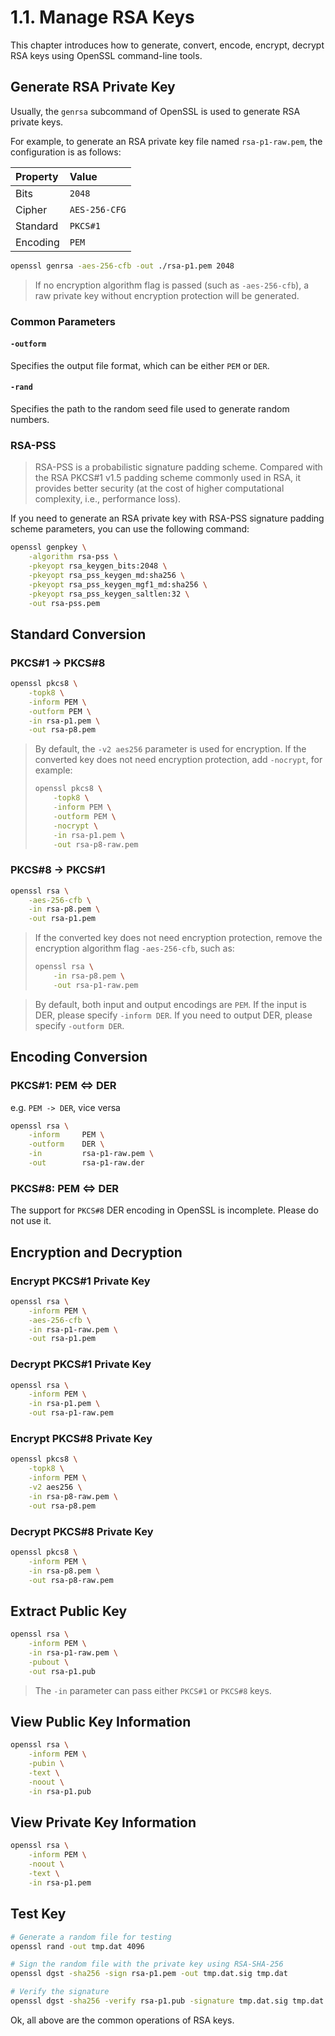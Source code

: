 # 1.1. Manage RSA Keys

This chapter introduces how to generate, convert, encode, encrypt, decrypt RSA keys using OpenSSL command-line tools.

## Generate RSA Private Key

Usually, the `genrsa` subcommand of OpenSSL is used to generate RSA private keys.

For example, to generate an RSA private key file named `rsa-p1-raw.pem`, the configuration is as follows:

Property   | Value
:----------|:----------------
Bits       | `2048`
Cipher     | `AES-256-CFG`
Standard   | `PKCS#1`
Encoding   | `PEM`

```sh
openssl genrsa -aes-256-cfb -out ./rsa-p1.pem 2048
```

> If no encryption algorithm flag is passed (such as `-aes-256-cfb`), a raw private key without encryption protection will be generated.

### Common Parameters

#### `-outform`

Specifies the output file format, which can be either `PEM` or `DER`.

#### `-rand`

Specifies the path to the random seed file used to generate random numbers.

### RSA-PSS

> RSA-PSS is a probabilistic signature padding scheme.
> Compared with the RSA PKCS#1 v1.5 padding scheme commonly used in RSA, it provides better security
> (at the cost of higher computational complexity, i.e., performance loss).

If you need to generate an RSA private key with RSA-PSS signature padding scheme parameters, you can use the following command:

```sh
openssl genpkey \
    -algorithm rsa-pss \
    -pkeyopt rsa_keygen_bits:2048 \
    -pkeyopt rsa_pss_keygen_md:sha256 \
    -pkeyopt rsa_pss_keygen_mgf1_md:sha256 \
    -pkeyopt rsa_pss_keygen_saltlen:32 \
    -out rsa-pss.pem
```

## Standard Conversion

### PKCS#1 -> PKCS#8

```sh
openssl pkcs8 \
    -topk8 \
    -inform PEM \
    -outform PEM \
    -in rsa-p1.pem \
    -out rsa-p8.pem
```

> By default, the `-v2 aes256` parameter is used for encryption. 
> If the converted key does not need encryption protection, add `-nocrypt`, for example:
>
> ```sh
> openssl pkcs8 \
>     -topk8 \
>     -inform PEM \
>     -outform PEM \
>     -nocrypt \
>     -in rsa-p1.pem \
>     -out rsa-p8-raw.pem
> ```

### PKCS#8 -> PKCS#1

```sh
openssl rsa \
    -aes-256-cfb \
    -in rsa-p8.pem \
    -out rsa-p1.pem
```

> If the converted key does not need encryption protection, remove the encryption algorithm flag `-aes-256-cfb`, such as:
>
> ```sh
> openssl rsa \
>     -in rsa-p8.pem \
>     -out rsa-p1-raw.pem
> ```

> By default, both input and output encodings are `PEM`.
> If the input is DER, please specify `-inform DER`. If you need to output DER, please specify `-outform DER`.

## Encoding Conversion

### PKCS#1: PEM <=> DER

e.g. `PEM -> DER`, vice versa

```sh
openssl rsa \
    -inform     PEM \
    -outform    DER \
    -in         rsa-p1-raw.pem \
    -out        rsa-p1-raw.der
```

### PKCS#8: PEM <=> DER

The support for `PKCS#8` DER encoding in OpenSSL is incomplete. Please do not use it.

## Encryption and Decryption

### Encrypt PKCS#1 Private Key

```sh
openssl rsa \
    -inform PEM \
    -aes-256-cfb \
    -in rsa-p1-raw.pem \
    -out rsa-p1.pem
```

### Decrypt PKCS#1 Private Key

```sh
openssl rsa \
    -inform PEM \
    -in rsa-p1.pem \
    -out rsa-p1-raw.pem
```

### Encrypt PKCS#8 Private Key

```sh
openssl pkcs8 \
    -topk8 \
    -inform PEM \
    -v2 aes256 \
    -in rsa-p8-raw.pem \
    -out rsa-p8.pem
```

### Decrypt PKCS#8 Private Key

```sh
openssl pkcs8 \
    -inform PEM \
    -in rsa-p8.pem \
    -out rsa-p8-raw.pem
```

## Extract Public Key

```sh
openssl rsa \
    -inform PEM \
    -in rsa-p1-raw.pem \
    -pubout \
    -out rsa-p1.pub
```

> The `-in` parameter can pass either `PKCS#1` or `PKCS#8` keys.

## View Public Key Information

```sh
openssl rsa \
    -inform PEM \
    -pubin \
    -text \
    -noout \
    -in rsa-p1.pub
```

## View Private Key Information

```sh
openssl rsa \
    -inform PEM \
    -noout \
    -text \
    -in rsa-p1.pem
```

## Test Key

```sh
# Generate a random file for testing
openssl rand -out tmp.dat 4096

# Sign the random file with the private key using RSA-SHA-256
openssl dgst -sha256 -sign rsa-p1.pem -out tmp.dat.sig tmp.dat

# Verify the signature
openssl dgst -sha256 -verify rsa-p1.pub -signature tmp.dat.sig tmp.dat
```

Ok, all above are the common operations of RSA keys.
